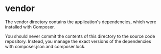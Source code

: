 # vendor

The vendor directory contains the application's dependencies, which were installed with Composer.

You should never commit the contents of this directory to the source code repository. Instead, you manage the exact versions of the dependencies with composer.json and composer.lock.